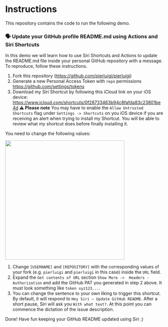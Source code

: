 # Instructions

This repository contains the code to run the following demo.

### 🗣 Update your GitHub profile README.md using Actions and Siri Shortcuts

In this demo we will learn how to use Siri Shortcuts and Actions to update the README.md file inside your personal GitHub repository with a message.
To reproduce, follow these instructions.


1. Fork this repository (https://github.com/pierluigi/pierluigi)
2. Generate a new Personal Access Token with `repo` permissions https://github.com/settings/tokens
3. Download my Siri Shortcut by following this iCloud link on your iOS device: https://www.icloud.com/shortcuts/0f28733463b94c8fafda83c23801be4d 
    **⚠️ Please note** You may have to enable the `Allow Untrusted Shortcuts` flag under `Settings -> Shortcuts` on you iOS device if you are receiving an alert when trying to install my Shortcut. You will be able to review what my shortcut does before finally installing it.

You need to change the following values:

<img src="https://raw.githubusercontent.com/pierluigi/my-actions-talk/master/shortcuts-info.jpeg" width="380" />

1. Change `[USERNAME]` and `[REPOSITORY]` with the corresponding values of your fork (e.g. `pierluigi` and `pierluigi` in this case) inside the `URL` field. 
2. Expand the `Get contents of URL` section `Show More ->  Headers - Authorization` and add the GitHub PAT you generated in step 2 above. It must look something like `token xyz123...`.
3. You can change the sentence to your own liking to trigger this shortcut. By default, it will respond to `Hey Siri – Update GitHub README`. After a short pause, Siri will ask you `With what text?`. At this point you can commence the dictation of the issue description.


Done! Have fun keeping your GitHub README updated using Siri ;)

